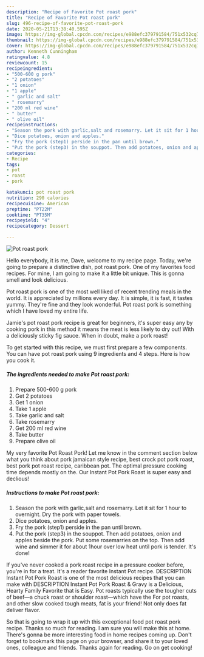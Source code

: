```yaml
---
description: "Recipe of Favorite Pot roast pork"
title: "Recipe of Favorite Pot roast pork"
slug: 496-recipe-of-favorite-pot-roast-pork
date: 2020-05-21T13:38:40.595Z
image: https://img-global.cpcdn.com/recipes/e988efc379791584/751x532cq70/pot-roast-pork-recipe-main-photo.jpg
thumbnail: https://img-global.cpcdn.com/recipes/e988efc379791584/751x532cq70/pot-roast-pork-recipe-main-photo.jpg
cover: https://img-global.cpcdn.com/recipes/e988efc379791584/751x532cq70/pot-roast-pork-recipe-main-photo.jpg
author: Kenneth Cunningham
ratingvalue: 4.8
reviewcount: 15
recipeingredient:
- "500-600 g pork"
- "2 potatoes"
- "1 onion"
- "1 apple"
- " garlic and salt"
- " rosemarry"
- "200 ml red wine"
- " butter"
- " olive oil"
recipeinstructions:
- "Season the pork with garlic,salt and rosemarry. Let it sit for 1 hour to overnight. Dry the pork with paper towels."
- "Dice potatoes, onion and apples."
- "Fry the pork (step1) perside in the pan until brown."
- "Put the pork (step3) in the souppot. Then add potatoes, onion and apples beside the pork. Put some rosemarries on the top. Then add wine and simmer it for about 1hour over low heat until pork is tender. It&#39;s done!"
categories:
- Recipe
tags:
- pot
- roast
- pork

katakunci: pot roast pork 
nutrition: 290 calories
recipecuisine: American
preptime: "PT22M"
cooktime: "PT35M"
recipeyield: "4"
recipecategory: Dessert

---
```



![Pot roast pork](https://img-global.cpcdn.com/recipes/e988efc379791584/751x532cq70/pot-roast-pork-recipe-main-photo.jpg)

Hello everybody, it is me, Dave, welcome to my recipe page. Today, we're going to prepare a distinctive dish, pot roast pork. One of my favorites food recipes. For mine, I am going to make it a little bit unique. This is gonna smell and look delicious.

Pot roast pork is one of the most well liked of recent trending meals in the world. It is appreciated by millions every day. It is simple, it is fast, it tastes yummy. They're fine and they look wonderful. Pot roast pork is something which I have loved my entire life.

Jamie&#39;s pot roast pork recipe is great for beginners, it&#39;s super easy any by cooking pork in this method it means the meat is less likely to dry out! With a deliciously sticky fig sauce. When in doubt, make a pork roast!


To get started with this recipe, we must first prepare a few components. You can have pot roast pork using 9 ingredients and 4 steps. Here is how you cook it.

<!--inarticleads1-->

##### The ingredients needed to make Pot roast pork:

1. Prepare 500-600 g pork
1. Get 2 potatoes
1. Get 1 onion
1. Take 1 apple
1. Take  garlic and salt
1. Take  rosemarry
1. Get 200 ml red wine
1. Take  butter
1. Prepare  olive oil


My very favorite Pot Roast Pork! Let me know in the comment section below what you think about pork jamaican style recipe, best crock pot pork roast, best pork pot roast recipe, caribbean pot. The optimal pressure cooking time depends mostly on the. Our Instant Pot Pork Roast is super easy and declious! 

<!--inarticleads2-->

##### Instructions to make Pot roast pork:

1. Season the pork with garlic,salt and rosemarry. Let it sit for 1 hour to overnight. Dry the pork with paper towels.
1. Dice potatoes, onion and apples.
1. Fry the pork (step1) perside in the pan until brown.
1. Put the pork (step3) in the souppot. Then add potatoes, onion and apples beside the pork. Put some rosemarries on the top. Then add wine and simmer it for about 1hour over low heat until pork is tender. It&#39;s done!


If you&#39;ve never cooked a pork roast recipe in a pressure cooker before, you&#39;re in for a treat. It&#39;s a reader favorite Instant Pot recipe. DESCRIPTION Instant Pot Pork Roast is one of the most delicious recipes that you can make with DESCRIPTION Instant Pot Pork Roast &amp; Gravy is a Delicious, Hearty Family Favorite that is Easy. Pot roasts typically use the tougher cuts of beef—a chuck roast or shoulder roast—which have the For pot roasts, and other slow cooked tough meats, fat is your friend! Not only does fat deliver flavor. 

So that is going to wrap it up with this exceptional food pot roast pork recipe. Thanks so much for reading. I am sure you will make this at home. There's gonna be more interesting food in home recipes coming up. Don't forget to bookmark this page on your browser, and share it to your loved ones, colleague and friends. Thanks again for reading. Go on get cooking!
